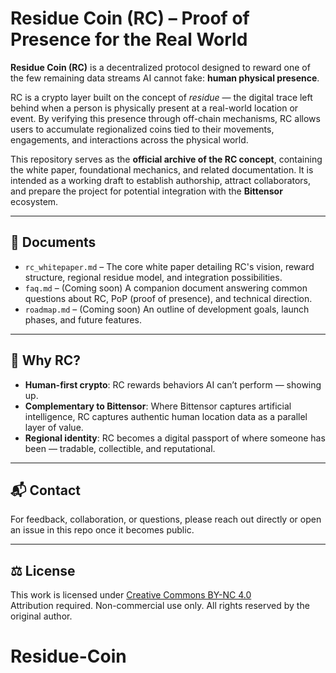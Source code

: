 # Residue Coin (RC) – Proof of Presence for the Real World

**Residue Coin (RC)** is a decentralized protocol designed to reward one of the few remaining data streams AI cannot fake: **human physical presence**.

RC is a crypto layer built on the concept of _residue_ — the digital trace left behind when a person is physically present at a real-world location or event. By verifying this presence through off-chain mechanisms, RC allows users to accumulate regionalized coins tied to their movements, engagements, and interactions across the physical world.

This repository serves as the **official archive of the RC concept**, containing the white paper, foundational mechanics, and related documentation. It is intended as a working draft to establish authorship, attract collaborators, and prepare the project for potential integration with the **Bittensor** ecosystem.

---

## 📄 Documents

- `rc_whitepaper.md` – The core white paper detailing RC's vision, reward structure, regional residue model, and integration possibilities.
- `faq.md` – (Coming soon) A companion document answering common questions about RC, PoP (proof of presence), and technical direction.
- `roadmap.md` – (Coming soon) An outline of development goals, launch phases, and future features.

---

## 🎯 Why RC?

- **Human-first crypto**: RC rewards behaviors AI can’t perform — showing up.
- **Complementary to Bittensor**: Where Bittensor captures artificial intelligence, RC captures authentic human location data as a parallel layer of value.
- **Regional identity**: RC becomes a digital passport of where someone has been — tradable, collectible, and reputational.

---

## 📬 Contact

For feedback, collaboration, or questions, please reach out directly or open an issue in this repo once it becomes public.

---

## ⚖️ License

This work is licensed under [Creative Commons BY-NC 4.0](https://creativecommons.org/licenses/by-nc/4.0/)  
Attribution required. Non-commercial use only. All rights reserved by the original author.

# Residue-Coin
